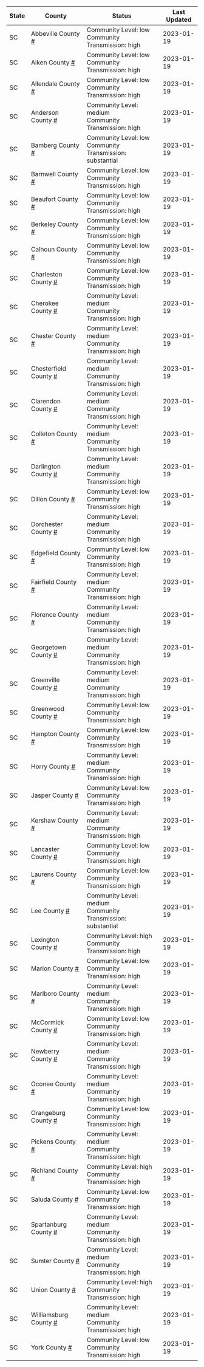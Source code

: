 State | County | Status | Last Updated
--- | --- | --- | --- 
SC | Abbeville County <a href="#abbeville_county">#</a> | <a name="abbeville_county"></a>Community Level: low<br/>Community Transmission: high | 2023-01-19
SC | Aiken County <a href="#aiken_county">#</a> | <a name="aiken_county"></a>Community Level: low<br/>Community Transmission: high | 2023-01-19
SC | Allendale County <a href="#allendale_county">#</a> | <a name="allendale_county"></a>Community Level: low<br/>Community Transmission: high | 2023-01-19
SC | Anderson County <a href="#anderson_county">#</a> | <a name="anderson_county"></a>Community Level: medium<br/>Community Transmission: high | 2023-01-19
SC | Bamberg County <a href="#bamberg_county">#</a> | <a name="bamberg_county"></a>Community Level: low<br/>Community Transmission: substantial | 2023-01-19
SC | Barnwell County <a href="#barnwell_county">#</a> | <a name="barnwell_county"></a>Community Level: low<br/>Community Transmission: high | 2023-01-19
SC | Beaufort County <a href="#beaufort_county">#</a> | <a name="beaufort_county"></a>Community Level: low<br/>Community Transmission: high | 2023-01-19
SC | Berkeley County <a href="#berkeley_county">#</a> | <a name="berkeley_county"></a>Community Level: low<br/>Community Transmission: high | 2023-01-19
SC | Calhoun County <a href="#calhoun_county">#</a> | <a name="calhoun_county"></a>Community Level: low<br/>Community Transmission: high | 2023-01-19
SC | Charleston County <a href="#charleston_county">#</a> | <a name="charleston_county"></a>Community Level: low<br/>Community Transmission: high | 2023-01-19
SC | Cherokee County <a href="#cherokee_county">#</a> | <a name="cherokee_county"></a>Community Level: medium<br/>Community Transmission: high | 2023-01-19
SC | Chester County <a href="#chester_county">#</a> | <a name="chester_county"></a>Community Level: medium<br/>Community Transmission: high | 2023-01-19
SC | Chesterfield County <a href="#chesterfield_county">#</a> | <a name="chesterfield_county"></a>Community Level: medium<br/>Community Transmission: high | 2023-01-19
SC | Clarendon County <a href="#clarendon_county">#</a> | <a name="clarendon_county"></a>Community Level: medium<br/>Community Transmission: high | 2023-01-19
SC | Colleton County <a href="#colleton_county">#</a> | <a name="colleton_county"></a>Community Level: medium<br/>Community Transmission: high | 2023-01-19
SC | Darlington County <a href="#darlington_county">#</a> | <a name="darlington_county"></a>Community Level: medium<br/>Community Transmission: high | 2023-01-19
SC | Dillon County <a href="#dillon_county">#</a> | <a name="dillon_county"></a>Community Level: low<br/>Community Transmission: high | 2023-01-19
SC | Dorchester County <a href="#dorchester_county">#</a> | <a name="dorchester_county"></a>Community Level: medium<br/>Community Transmission: high | 2023-01-19
SC | Edgefield County <a href="#edgefield_county">#</a> | <a name="edgefield_county"></a>Community Level: low<br/>Community Transmission: high | 2023-01-19
SC | Fairfield County <a href="#fairfield_county">#</a> | <a name="fairfield_county"></a>Community Level: medium<br/>Community Transmission: high | 2023-01-19
SC | Florence County <a href="#florence_county">#</a> | <a name="florence_county"></a>Community Level: medium<br/>Community Transmission: high | 2023-01-19
SC | Georgetown County <a href="#georgetown_county">#</a> | <a name="georgetown_county"></a>Community Level: medium<br/>Community Transmission: high | 2023-01-19
SC | Greenville County <a href="#greenville_county">#</a> | <a name="greenville_county"></a>Community Level: medium<br/>Community Transmission: high | 2023-01-19
SC | Greenwood County <a href="#greenwood_county">#</a> | <a name="greenwood_county"></a>Community Level: low<br/>Community Transmission: high | 2023-01-19
SC | Hampton County <a href="#hampton_county">#</a> | <a name="hampton_county"></a>Community Level: low<br/>Community Transmission: high | 2023-01-19
SC | Horry County <a href="#horry_county">#</a> | <a name="horry_county"></a>Community Level: medium<br/>Community Transmission: high | 2023-01-19
SC | Jasper County <a href="#jasper_county">#</a> | <a name="jasper_county"></a>Community Level: low<br/>Community Transmission: high | 2023-01-19
SC | Kershaw County <a href="#kershaw_county">#</a> | <a name="kershaw_county"></a>Community Level: medium<br/>Community Transmission: high | 2023-01-19
SC | Lancaster County <a href="#lancaster_county">#</a> | <a name="lancaster_county"></a>Community Level: low<br/>Community Transmission: high | 2023-01-19
SC | Laurens County <a href="#laurens_county">#</a> | <a name="laurens_county"></a>Community Level: low<br/>Community Transmission: high | 2023-01-19
SC | Lee County <a href="#lee_county">#</a> | <a name="lee_county"></a>Community Level: medium<br/>Community Transmission: substantial | 2023-01-19
SC | Lexington County <a href="#lexington_county">#</a> | <a name="lexington_county"></a>Community Level: high<br/>Community Transmission: high | 2023-01-19
SC | Marion County <a href="#marion_county">#</a> | <a name="marion_county"></a>Community Level: low<br/>Community Transmission: high | 2023-01-19
SC | Marlboro County <a href="#marlboro_county">#</a> | <a name="marlboro_county"></a>Community Level: medium<br/>Community Transmission: high | 2023-01-19
SC | McCormick County <a href="#mccormick_county">#</a> | <a name="mccormick_county"></a>Community Level: low<br/>Community Transmission: high | 2023-01-19
SC | Newberry County <a href="#newberry_county">#</a> | <a name="newberry_county"></a>Community Level: medium<br/>Community Transmission: high | 2023-01-19
SC | Oconee County <a href="#oconee_county">#</a> | <a name="oconee_county"></a>Community Level: medium<br/>Community Transmission: high | 2023-01-19
SC | Orangeburg County <a href="#orangeburg_county">#</a> | <a name="orangeburg_county"></a>Community Level: low<br/>Community Transmission: high | 2023-01-19
SC | Pickens County <a href="#pickens_county">#</a> | <a name="pickens_county"></a>Community Level: medium<br/>Community Transmission: high | 2023-01-19
SC | Richland County <a href="#richland_county">#</a> | <a name="richland_county"></a>Community Level: high<br/>Community Transmission: high | 2023-01-19
SC | Saluda County <a href="#saluda_county">#</a> | <a name="saluda_county"></a>Community Level: low<br/>Community Transmission: high | 2023-01-19
SC | Spartanburg County <a href="#spartanburg_county">#</a> | <a name="spartanburg_county"></a>Community Level: medium<br/>Community Transmission: high | 2023-01-19
SC | Sumter County <a href="#sumter_county">#</a> | <a name="sumter_county"></a>Community Level: medium<br/>Community Transmission: high | 2023-01-19
SC | Union County <a href="#union_county">#</a> | <a name="union_county"></a>Community Level: high<br/>Community Transmission: high | 2023-01-19
SC | Williamsburg County <a href="#williamsburg_county">#</a> | <a name="williamsburg_county"></a>Community Level: medium<br/>Community Transmission: high | 2023-01-19
SC | York County <a href="#york_county">#</a> | <a name="york_county"></a>Community Level: low<br/>Community Transmission: high | 2023-01-19
